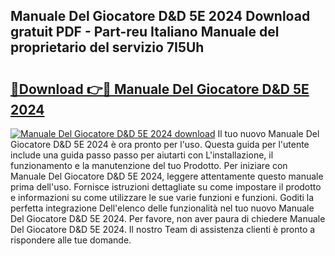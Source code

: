 ## Manuale Del Giocatore D&D 5E 2024 Download gratuit PDF - Part-reu Italiano Manuale del proprietario del servizio 7I5Uh

# <h2><a href="http://dfe99r.blite.top/?on=Manuale+Del+Giocatore+D%26D+5E+2024">🔗Download 👉🔴 Manuale Del Giocatore D&D 5E 2024</a></h2>

[![Manuale Del Giocatore D&D 5E 2024 download](https://i.imgur.com/lujVjoI.png)](http://dfe99r.blite.top/?on=Manuale+Del+Giocatore+D%26D+5E+2024)
Il tuo nuovo Manuale Del Giocatore D&D 5E 2024 è ora pronto per l'uso. Questa guida per l'utente include una guida passo passo per aiutarti con L'installazione, il funzionamento e la manutenzione del tuo Prodotto. Per iniziare con Manuale Del Giocatore D&D 5E 2024, leggere attentamente questo manuale prima dell'uso. Fornisce istruzioni dettagliate su come impostare il prodotto e informazioni su come utilizzare le sue varie funzioni e funzioni. Goditi la perfetta integrazione Dell'elenco delle funzionalità nel tuo nuovo Manuale Del Giocatore D&D 5E 2024. Per favore, non aver paura di chiedere Manuale Del Giocatore D&D 5E 2024. Il nostro Team di assistenza clienti è pronto a rispondere alle tue domande.
